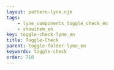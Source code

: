 ```yaml
---
layout: pattern-lyne.njk
tags: 
    - lyne_components_toggle_check_en
    - showitem_en
key: toggle-check-lyne_en
title: Toggle-Check
parent: toggle-folder-lyne_en
keywords: toggle-check
order: 710
---
```

